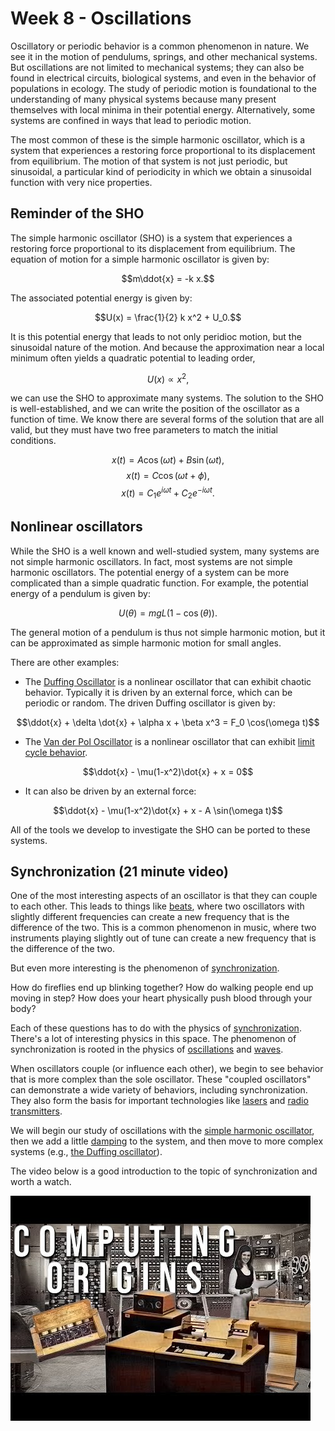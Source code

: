 # Week 8 - Oscillations

Oscillatory or periodic behavior is a common phenomenon in nature. We see it in the motion of pendulums, springs, and other mechanical systems. But oscillations are not limited to mechanical systems; they can also be found in electrical circuits, biological systems, and even in the behavior of populations in ecology. The study of periodic motion is foundational to the understanding of many physical systems because many present themselves with local minima in their potential energy. Alternatively, some systems are confined in ways that lead to periodic motion. 

The most common of these is the simple harmonic oscillator, which is a system that experiences a restoring force proportional to its displacement from equilibrium. The motion of that system is not just periodic, but sinusoidal, a particular kind of periodicity in which we obtain a sinusoidal function with very nice properties.

## Reminder of the SHO

The simple harmonic oscillator (SHO) is a system that experiences a restoring force proportional to its displacement from equilibrium. The equation of motion for a simple harmonic oscillator is given by:

$$m\ddot{x} = -k x.$$

The associated potential energy is given by:

$$U(x) = \frac{1}{2} k x^2 + U_0.$$

It is this potential energy that leads to not only peridioc motion, but the sinusoidal nature of the motion. And because the approximation near a local minimum often yields a quadratic potential to leading order, 

$$U(x) \propto x^2,$$

we can use the SHO to approximate many systems. The solution to the SHO is well-established, and we can write the position of the oscillator as a function of time. We know there are several forms of the solution that are all valid, but they must have two free parameters to match the initial conditions. 

$$x(t) = A \cos(\omega t) + B \sin(\omega t),$$
$$x(t) = C \cos(\omega t + \phi),$$
$$x(t) = C_1 e^{i \omega t} + C_2 e^{-i \omega t}.$$

## Nonlinear oscillators

While the SHO is a well known and well-studied system, many systems are not simple harmonic oscillators. In fact, most systems are not simple harmonic oscillators. The potential energy of a system can be more complicated than a simple quadratic function. For example, the potential energy of a pendulum is given by:

$$U(\theta) = mgL(1 - \cos(\theta)).$$

The general motion of a pendulum is thus not simple harmonic motion, but it can be approximated as simple harmonic motion for small angles. 

There are other examples:

* The [Duffing Oscillator](https://en.wikipedia.org/wiki/Duffing_oscillator) is a nonlinear oscillator that can exhibit chaotic behavior. Typically it is driven by an external force, which can be periodic or random. The driven Duffing oscillator is given by:

$$\ddot{x} + \delta \dot{x} + \alpha x + \beta x^3 = F_0 \cos(\omega t)$$

* The [Van der Pol Oscillator](https://en.wikipedia.org/wiki/Van_der_Pol_oscillator) is a nonlinear oscillator that can exhibit [limit cycle behavior](https://en.wikipedia.org/wiki/Limit_cycle). 

$$\ddot{x} - \mu(1-x^2)\dot{x} + x = 0$$

* It can also be driven by an external force:

$$\ddot{x} - \mu(1-x^2)\dot{x} + x - A \sin(\omega t)$$

All of the tools we develop to investigate the SHO can be ported to these systems.

## Synchronization (21 minute video)

One of the most interesting aspects of an oscillator is that they can couple to each other. This leads to things like [beats](https://en.wikipedia.org/wiki/Beat_(acoustics)), where two oscillators with slightly different frequencies can create a new frequency that is the difference of the two. This is a common phenomenon in music, where two instruments playing slightly out of tune can create a new frequency that is the difference of the two.

But even more interesting is the phenomenon of [synchronization](https://en.wikipedia.org/wiki/Synchronization). 

How do fireflies end up blinking together? How do walking people end up moving in step? How does your heart physically push blood through your body? 

Each of these questions has to do with the physics of [synchronization](https://en.wikipedia.org/wiki/Synchronization). There's a lot of interesting physics in this space. The phenomenon of synchronization is rooted in the physics of [oscillations](https://en.wikipedia.org/wiki/Oscillation) and [waves](https://en.wikipedia.org/wiki/Wave). 

When oscillators couple (or influence each other), we begin to see behavior that is more complex than the sole oscillator. These "coupled oscillators" can demonstrate a wide variety of behaviors, including synchronization. They also form the basis for important technologies like [lasers](https://en.wikipedia.org/wiki/Laser) and [radio transmitters](https://en.wikipedia.org/wiki/Radio_transmitter).

 We will begin our study of oscillations with the [simple harmonic oscillator](https://en.wikipedia.org/wiki/Simple_harmonic_motion), then we add a little [damping](https://en.wikipedia.org/wiki/Damping) to the system, and then move to more complex systems (e.g., [the Duffing oscillator](https://en.wikipedia.org/wiki/Duffing_equation)).

 The video below is a good introduction to the topic of synchronization and worth a watch. 

[![The Surprising Secret of Synchronization](images/notes/week1//hqdefault.jpg)](https://www.youtube.com/watch?v=t-_VPRCtiUg)


